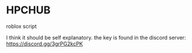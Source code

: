 # HPCHUB
roblox script

I think it should be self explanatory. the key is found in the discord server:
https://discord.gg/3grPG2kcPK
